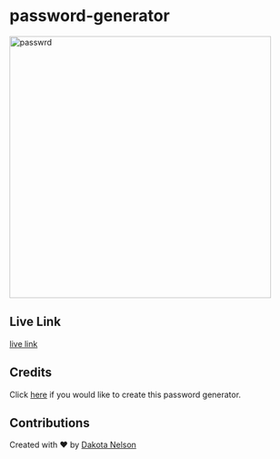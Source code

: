 # password-generator

<img width="460" alt="passwrd" src="https://user-images.githubusercontent.com/77229281/129641630-34d1debe-2067-4d33-8fd4-ca4232e42884.png">

## Live Link

[live link](https://kotalilyy.github.io/password-generator/)

## Credits

Click [here](https://www.youtube.com/watch?v=MW1wz-PAOaE) if you would like to create this password generator.

## Contributions

Created with ❤️ by [Dakota Nelson](https://github.com/kotalilyy)
